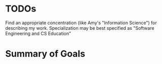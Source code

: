 # TODOs

Find an appropriate concentration (like Amy's "Information Science") for describing my work.
Specialization may be best specified as "Software Engineering and CS Education"

# Summary of Goals
